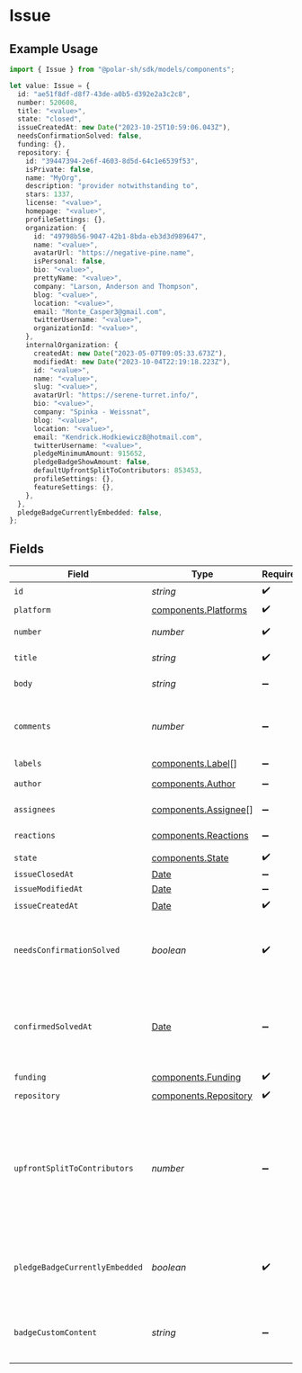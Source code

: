 # Issue

## Example Usage

```typescript
import { Issue } from "@polar-sh/sdk/models/components";

let value: Issue = {
  id: "ae51f8df-d8f7-43de-a0b5-d392e2a3c2c8",
  number: 520608,
  title: "<value>",
  state: "closed",
  issueCreatedAt: new Date("2023-10-25T10:59:06.043Z"),
  needsConfirmationSolved: false,
  funding: {},
  repository: {
    id: "39447394-2e6f-4603-8d5d-64c1e6539f53",
    isPrivate: false,
    name: "MyOrg",
    description: "provider notwithstanding to",
    stars: 1337,
    license: "<value>",
    homepage: "<value>",
    profileSettings: {},
    organization: {
      id: "49798b56-9047-42b1-8bda-eb3d3d989647",
      name: "<value>",
      avatarUrl: "https://negative-pine.name",
      isPersonal: false,
      bio: "<value>",
      prettyName: "<value>",
      company: "Larson, Anderson and Thompson",
      blog: "<value>",
      location: "<value>",
      email: "Monte_Casper3@gmail.com",
      twitterUsername: "<value>",
      organizationId: "<value>",
    },
    internalOrganization: {
      createdAt: new Date("2023-05-07T09:05:33.673Z"),
      modifiedAt: new Date("2023-10-04T22:19:18.223Z"),
      id: "<value>",
      name: "<value>",
      slug: "<value>",
      avatarUrl: "https://serene-turret.info/",
      bio: "<value>",
      company: "Spinka - Weissnat",
      blog: "<value>",
      location: "<value>",
      email: "Kendrick.Hodkiewicz8@hotmail.com",
      twitterUsername: "<value>",
      pledgeMinimumAmount: 915652,
      pledgeBadgeShowAmount: false,
      defaultUpfrontSplitToContributors: 853453,
      profileSettings: {},
      featureSettings: {},
    },
  },
  pledgeBadgeCurrentlyEmbedded: false,
};
```

## Fields

| Field                                                                                                         | Type                                                                                                          | Required                                                                                                      | Description                                                                                                   |
| ------------------------------------------------------------------------------------------------------------- | ------------------------------------------------------------------------------------------------------------- | ------------------------------------------------------------------------------------------------------------- | ------------------------------------------------------------------------------------------------------------- |
| `id`                                                                                                          | *string*                                                                                                      | :heavy_check_mark:                                                                                            | N/A                                                                                                           |
| `platform`                                                                                                    | [components.Platforms](../../models/components/platforms.md)                                                  | :heavy_check_mark:                                                                                            | N/A                                                                                                           |
| `number`                                                                                                      | *number*                                                                                                      | :heavy_check_mark:                                                                                            | GitHub #number                                                                                                |
| `title`                                                                                                       | *string*                                                                                                      | :heavy_check_mark:                                                                                            | GitHub issue title                                                                                            |
| `body`                                                                                                        | *string*                                                                                                      | :heavy_minus_sign:                                                                                            | GitHub issue body                                                                                             |
| `comments`                                                                                                    | *number*                                                                                                      | :heavy_minus_sign:                                                                                            | Number of GitHub comments made on the issue                                                                   |
| `labels`                                                                                                      | [components.Label](../../models/components/label.md)[]                                                        | :heavy_minus_sign:                                                                                            | N/A                                                                                                           |
| `author`                                                                                                      | [components.Author](../../models/components/author.md)                                                        | :heavy_minus_sign:                                                                                            | GitHub author                                                                                                 |
| `assignees`                                                                                                   | [components.Assignee](../../models/components/assignee.md)[]                                                  | :heavy_minus_sign:                                                                                            | GitHub assignees                                                                                              |
| `reactions`                                                                                                   | [components.Reactions](../../models/components/reactions.md)                                                  | :heavy_minus_sign:                                                                                            | GitHub reactions                                                                                              |
| `state`                                                                                                       | [components.State](../../models/components/state.md)                                                          | :heavy_check_mark:                                                                                            | N/A                                                                                                           |
| `issueClosedAt`                                                                                               | [Date](https://developer.mozilla.org/en-US/docs/Web/JavaScript/Reference/Global_Objects/Date)                 | :heavy_minus_sign:                                                                                            | N/A                                                                                                           |
| `issueModifiedAt`                                                                                             | [Date](https://developer.mozilla.org/en-US/docs/Web/JavaScript/Reference/Global_Objects/Date)                 | :heavy_minus_sign:                                                                                            | N/A                                                                                                           |
| `issueCreatedAt`                                                                                              | [Date](https://developer.mozilla.org/en-US/docs/Web/JavaScript/Reference/Global_Objects/Date)                 | :heavy_check_mark:                                                                                            | N/A                                                                                                           |
| `needsConfirmationSolved`                                                                                     | *boolean*                                                                                                     | :heavy_check_mark:                                                                                            | If a maintainer needs to mark this issue as solved                                                            |
| `confirmedSolvedAt`                                                                                           | [Date](https://developer.mozilla.org/en-US/docs/Web/JavaScript/Reference/Global_Objects/Date)                 | :heavy_minus_sign:                                                                                            | If this issue has been marked as confirmed solved through Polar                                               |
| `funding`                                                                                                     | [components.Funding](../../models/components/funding.md)                                                      | :heavy_check_mark:                                                                                            | N/A                                                                                                           |
| `repository`                                                                                                  | [components.Repository](../../models/components/repository.md)                                                | :heavy_check_mark:                                                                                            | N/A                                                                                                           |
| `upfrontSplitToContributors`                                                                                  | *number*                                                                                                      | :heavy_minus_sign:                                                                                            | Share of rewrads that will be rewarded to contributors of this issue. A number between 0 and 100 (inclusive). |
| `pledgeBadgeCurrentlyEmbedded`                                                                                | *boolean*                                                                                                     | :heavy_check_mark:                                                                                            | If this issue currently has the Polar badge SVG embedded                                                      |
| `badgeCustomContent`                                                                                          | *string*                                                                                                      | :heavy_minus_sign:                                                                                            | Optional custom badge SVG promotional content                                                                 |
